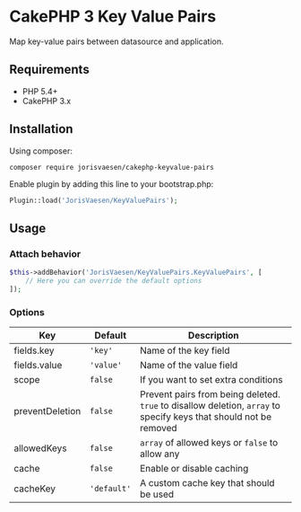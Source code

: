 # CakePHP 3 Key Value Pairs

Map key-value pairs between datasource and application.

## Requirements

* PHP 5.4+
* CakePHP 3.x

## Installation

Using composer:

```
composer require jorisvaesen/cakephp-keyvalue-pairs
```

Enable plugin by adding this line to your bootstrap.php:

```php
Plugin::load('JorisVaesen/KeyValuePairs');
```

## Usage

### Attach behavior

```php
$this->addBehavior('JorisVaesen/KeyValuePairs.KeyValuePairs', [
    // Here you can override the default options
]);
```

### Options

| Key  | Default | Description |
| ------------- | ------------- | ------------- |
| fields.key  | `'key'` | Name of the key field |
| fields.value  | `'value'`  | Name of the value field |
| scope  | `false`  | If you want to set extra conditions |
| preventDeletion  | `false`  | Prevent pairs from being deleted. `true` to disallow deletion, `array` to specify keys that should not be removed |
| allowedKeys  | `false`  | `array` of allowed keys or `false` to allow any |
| cache  | `false`  | Enable or disable caching  |
| cacheKey  | `'default'`  | A custom cache key that should be used |